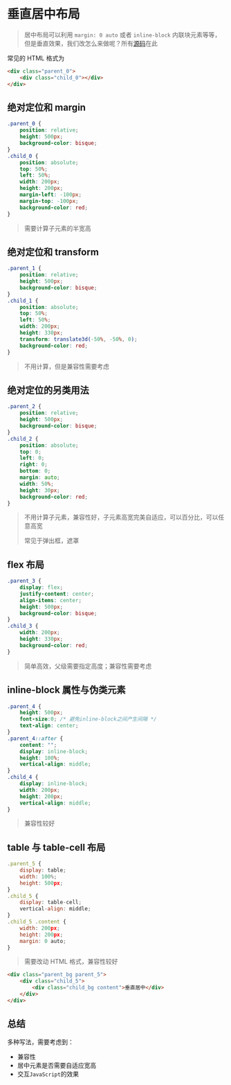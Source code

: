 # 垂直居中布局

>  居中布局可以利用 `margin: 0 auto` 或者 `inline-block` 内联块元素等等，但是垂直效果，我们改怎么来做呢？所有[源码](https://github.com/one-pupil/study/blob/master/interview/interview.html)在此

常见的 HTML 格式为

```html
<div class="parent_0">
    <div class="child_0"></div>
</div>
```

## 绝对定位和 margin

```css
.parent_0 {
    position: relative;
    height: 500px;
    background-color: bisque;
}
.child_0 {
    position: absolute;
    top: 50%;
    left: 50%;
    width: 200px;
    height: 200px;
    margin-left: -100px;
    margin-top: -100px;
    background-color: red; 
}
```

> 需要计算子元素的半宽高

## 绝对定位和 transform

```css
.parent_1 {
    position: relative;
    height: 500px;
    background-color: bisque;
}
.child_1 {
    position: absolute;
    top: 50%;
    left: 50%;
    width: 200px;
    height: 330px;
    transform: translate3d(-50%, -50%, 0);
    background-color: red; 
}
```

> 不用计算，但是兼容性需要考虑

## 绝对定位的另类用法

```css
.parent_2 {
    position: relative;
    height: 500px;
    background-color: bisque;
}
.child_2 {
    position: absolute;
    top: 0;
    left: 0;
    right: 0;
    bottom: 0;
    margin: auto;
    width: 50%;
    height: 30px;
    background-color: red; 
}
```

> 不用计算子元素，兼容性好，子元素高宽完美自适应，可以百分比，可以任意高宽
>
> 常见于弹出框，遮罩

## flex 布局

```css
.parent_3 {
    display: flex;
    justify-content: center;
    align-items: center;
    height: 500px;
    background-color: bisque;
}
.child_3 {
    width: 200px;
    height: 330px;
    background-color: red; 
}
```

> 简单高效，父级需要指定高度；兼容性需要考虑

## inline-block 属性与伪类元素

```css
.parent_4 {
    height: 500px;
    font-size:0; /* 避免inline-block之间产生间隔 */
    text-align: center;
}
.parent_4::after {
    content: "";
    display: inline-block;
    height: 100%;
    vertical-align: middle;
}
.child_4 {
    display: inline-block;
    width: 200px;
    height: 200px;
    vertical-align: middle;
}
```

> 兼容性较好

## table 与 table-cell 布局

```js
.parent_5 {
    display: table;
    width: 100%;
    height: 500px;
}
.child_5 {
    display: table-cell;
    vertical-align: middle;
}
.child_5 .content {
    width: 200px;
    height: 200px;
    margin: 0 auto;
}
```

> 需要改动 HTML 格式，兼容性较好

```html
<div class="parent_bg parent_5">
    <div class="child_5">
        <div class="child_bg content">垂直居中</div>
    </div>
</div>
```

## 总结

多种写法，需要考虑到：

* 兼容性
* 居中元素是否需要自适应宽高
* 交互`JavaScript`的效果